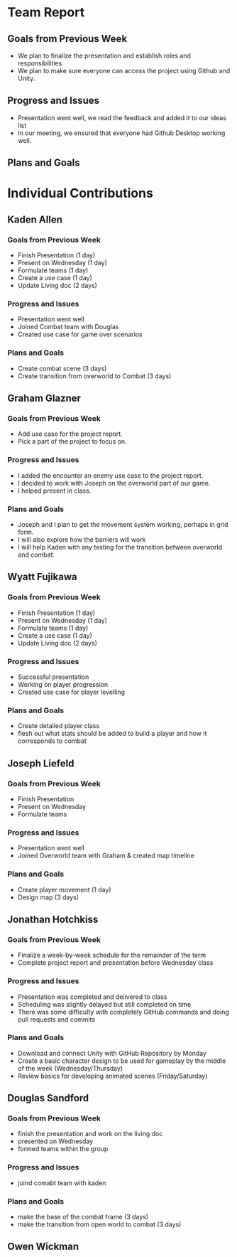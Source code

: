 # Team Report

## Goals from Previous Week
* We plan to finalize the presentation and establish roles and responsibilities.
* We plan to make sure everyone can access the project using Github and Unity.

## Progress and Issues
* Presentation went well, we read the feedback and added it to our ideas list
* In our meeting, we ensured that everyone had Github Desktop working well.

## Plans and Goals

# Individual Contributions

## Kaden Allen

### Goals from Previous Week
* Finish Presentation (1 day)
* Present on Wednesday (1 day)
* Formulate teams (1 day)
* Create a use case (1 day)
* Update Living doc (2 days)

### Progress and Issues
* Presentation went well
* Joined Combat team with Douglas
* Created use case for game over scenarios

### Plans and Goals
* Create combat scene (3 days)
* Create transition from overworld to Combat (3 days)


## Graham Glazner
### Goals from Previous Week
* Add use case for the project report.
* Pick a part of the project to focus on.

### Progress and Issues
* I added the encounter an enemy use case to the project report.
* I decided to work with Joseph on the overworld part of our game.
* I helped present in class.

### Plans and Goals
* Joseph and I plan to get the movement system working, perhaps in grid form.
* I will also explore how the barriers will work
* I will help Kaden with any testing for the transition between overworld and combat.

## Wyatt Fujikawa   
### Goals from Previous Week
 * Finish Presentation (1 day)
 * Present on Wednesday (1 day)
 * Formulate teams (1 day)
 * Create a use case (1 day)
 * Update Living doc (2 days)

### Progress and Issues
* Successful presentation
* Working on player progression
* Created use case for player levelling 

### Plans and Goals
* Create detailed player class
* flesh out what stats should be added to build a player and how it corresponds to combat

## Joseph Liefeld

### Goals from Previous Week
* Finish Presentation 
* Present on Wednesday
* Formulate teams 

### Progress and Issues
* Presentation went well
* Joined Overworld team with Graham & created map timeline

### Plans and Goals
* Create player movement (1 day)
* Design map (3 days)

## Jonathan Hotchkiss

### Goals from Previous Week
* Finalize a week-by-week schedule for the remainder of the term
* Complete project report and presentation before Wednesday class

### Progress and Issues
* Presentation was completed and delivered to class
* Scheduling was slightly delayed but still completed on time
* There was some difficulty with completely GitHub commands and doing pull requests and commits

### Plans and Goals
* Download and connect Unity with GitHub Repository by Monday
* Create a basic character design to be used for gameplay by the middle of the week (Wednesday/Thursday)
* Review basics for developing animated scenes (Friday/Saturday)

## Douglas Sandford
### Goals from Previous Week
* finish the presentation and work on the living doc
* presented on Wednesday
* formed teams within the group

### Progress and Issues
* joind comabt team with kaden

### Plans and Goals
* make the base of the combat frame (3 days)
* make the transition from open world to combat (3 days)


## Owen Wickman
